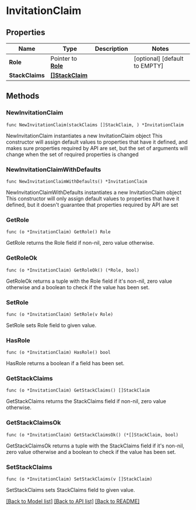 # InvitationClaim

## Properties

Name | Type | Description | Notes
------------ | ------------- | ------------- | -------------
**Role** | Pointer to [**Role**](Role.md) |  | [optional] [default to EMPTY]
**StackClaims** | [**[]StackClaim**](StackClaim.md) |  | 

## Methods

### NewInvitationClaim

`func NewInvitationClaim(stackClaims []StackClaim, ) *InvitationClaim`

NewInvitationClaim instantiates a new InvitationClaim object
This constructor will assign default values to properties that have it defined,
and makes sure properties required by API are set, but the set of arguments
will change when the set of required properties is changed

### NewInvitationClaimWithDefaults

`func NewInvitationClaimWithDefaults() *InvitationClaim`

NewInvitationClaimWithDefaults instantiates a new InvitationClaim object
This constructor will only assign default values to properties that have it defined,
but it doesn't guarantee that properties required by API are set

### GetRole

`func (o *InvitationClaim) GetRole() Role`

GetRole returns the Role field if non-nil, zero value otherwise.

### GetRoleOk

`func (o *InvitationClaim) GetRoleOk() (*Role, bool)`

GetRoleOk returns a tuple with the Role field if it's non-nil, zero value otherwise
and a boolean to check if the value has been set.

### SetRole

`func (o *InvitationClaim) SetRole(v Role)`

SetRole sets Role field to given value.

### HasRole

`func (o *InvitationClaim) HasRole() bool`

HasRole returns a boolean if a field has been set.

### GetStackClaims

`func (o *InvitationClaim) GetStackClaims() []StackClaim`

GetStackClaims returns the StackClaims field if non-nil, zero value otherwise.

### GetStackClaimsOk

`func (o *InvitationClaim) GetStackClaimsOk() (*[]StackClaim, bool)`

GetStackClaimsOk returns a tuple with the StackClaims field if it's non-nil, zero value otherwise
and a boolean to check if the value has been set.

### SetStackClaims

`func (o *InvitationClaim) SetStackClaims(v []StackClaim)`

SetStackClaims sets StackClaims field to given value.



[[Back to Model list]](../README.md#documentation-for-models) [[Back to API list]](../README.md#documentation-for-api-endpoints) [[Back to README]](../README.md)


